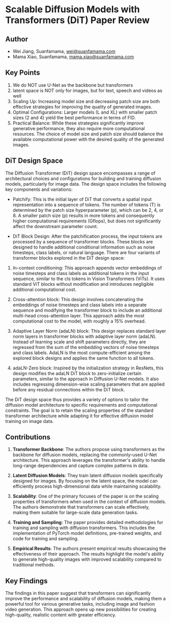 # Scalable Diffusion Models with Transformers (DiT) Paper Review
## Author
* Wei Jiang, Suanfamama, wei@suanfamama.com
* Mama Xiao, Suanfamama, mama.xiao@suanfamama.com

## Key Points
1. We do NOT use U-Net as the backbone but transformers
2. latent space is NOT only for images, but for text, speech and videos as well
3. Scaling Up: Increasing model size and decreasing patch size are both effective strategies for improving the quality of generated images.
4. Optimal Configurations: Larger models (L and XL) with smaller patch sizes (2 and 4) yield the best performance in terms of FID.
5. Practical Balance: While these strategies significantly improve generative performance, they also require more computational resources. The choice of model size and patch size should balance the available computational power with the desired quality of the generated images.

## DiT Design Space
The Diffusion Transformer (DiT) design space encompasses a range of architectural choices and configurations for building and training diffusion models, particularly for image data. The design space includes the following key components and variations:

* Patchify: This is the initial layer of DiT that converts a spatial input representation into a sequence of tokens. The number of tokens (T) is determined by the patch size hyperparameter (p), which can be 2, 4, or 8. A smaller patch size (p) results in more tokens and consequently higher computational requirements (Gflops), but does not significantly affect the downstream parameter count.

* DiT Block Design: After the patchification process, the input tokens are processed by a sequence of transformer blocks. These blocks are designed to handle additional conditional information such as noise timesteps, class labels, or natural language. There are four variants of transformer blocks explored in the DiT design space:

1. In-context conditioning: This approach appends vector embeddings of noise timesteps and class labels as additional tokens in the input sequence, similar to the cls tokens in Vision Transformers (ViTs). It uses standard ViT blocks without modification and introduces negligible additional computational cost.

2. Cross-attention block: This design involves concatenating the embeddings of noise timesteps and class labels into a separate sequence and modifying the transformer block to include an additional multi-head cross-attention layer. This approach adds the most computational cost to the model, with roughly a 15% overhead.

3. Adaptive Layer Norm (adaLN) block: This design replaces standard layer norm layers in transformer blocks with adaptive layer norm (adaLN). Instead of learning scale and shift parameters directly, they are regressed from the sum of the embedding vectors of noise timesteps and class labels. AdaLN is the most compute-efficient among the explored block designs and applies the same function to all tokens.

4. adaLN-Zero block: Inspired by the initialization strategy in ResNets, this design modifies the adaLN DiT block to zero-initialize certain parameters, similar to the approach in Diffusion U-Net models. It also includes regressing dimension-wise scaling parameters that are applied before any residual connections within the DiT block.

The DiT design space thus provides a variety of options to tailor the diffusion model architecture to specific requirements and computational constraints. The goal is to retain the scaling properties of the standard transformer architecture while adapting it for effective diffusion model training on image data.

## Contributions
1. **Transformer Backbone**: The authors propose using transformers as the backbone for diffusion models, replacing the commonly-used U-Net architecture. This approach leverages the transformer's ability to handle long-range dependencies and capture complex patterns in data.

2. **Latent Diffusion Models**: They train latent diffusion models specifically designed for images. By focusing on the latent space, the model can efficiently process high-dimensional data while maintaining scalability.

3. **Scalability**: One of the primary focuses of the paper is on the scaling properties of transformers when used in the context of diffusion models. The authors demonstrate that transformers can scale effectively, making them suitable for large-scale data generation tasks.

4. **Training and Sampling**: The paper provides detailed methodologies for training and sampling with diffusion transformers. This includes the implementation of PyTorch model definitions, pre-trained weights, and code for training and sampling.

5. **Empirical Results**: The authors present empirical results showcasing the effectiveness of their approach. The results highlight the model's ability to generate high-quality images with improved scalability compared to traditional methods.

## Key Findings
The findings in this paper suggest that transformers can significantly improve the performance and scalability of diffusion models, making them a powerful tool for various generative tasks, including image and fashion video generation. This approach opens up new possibilities for creating high-quality, realistic content with greater efficiency.